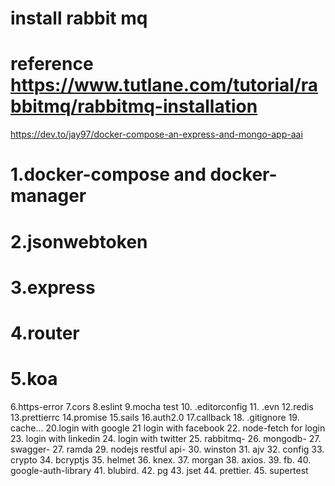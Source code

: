 # install rabbit mq
# reference https://www.tutlane.com/tutorial/rabbitmq/rabbitmq-installation

https://dev.to/jay97/docker-compose-an-express-and-mongo-app-aai


# 1.docker-compose and docker-manager
# 2.jsonwebtoken
# 3.express
# 4.router
# 5.koa
6.https-error
7.cors
8.eslint
9.mocha test
10. .editorconfig
11. .evn
12.redis
13.prettierrc
14.promise
15.sails
16.auth2.0
17.callback
18. .gitignore
19. cache...
20.login with google
21 login with facebook
22. node-fetch for login
23. login with linkedin
24. login with twitter
25. rabbitmq-
26. mongodb-
27. swagger-
27. ramda
29. nodejs restful api-
30. winston
31. ajv
32. config
33. crypto
34. bcryptjs
35. helmet
36. knex.
37. morgan
38. axios.
39. fb.
40. google-auth-library
41. blubird.
42. pg
43. jset
44. prettier.
45. supertest


